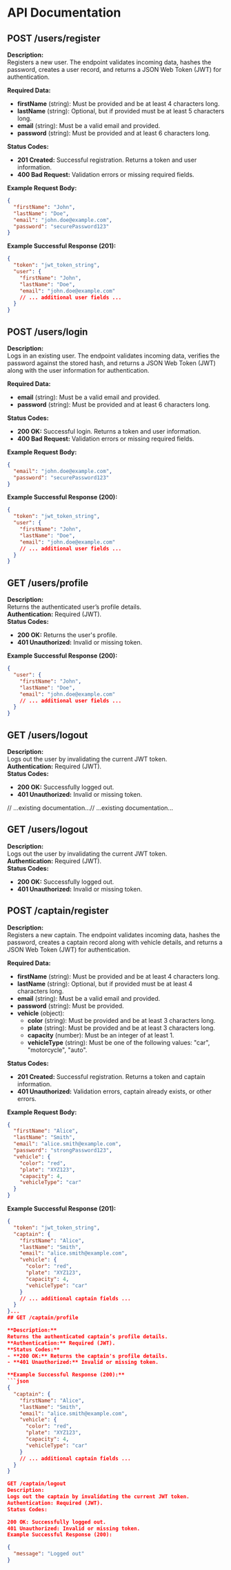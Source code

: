# API Documentation

## POST /users/register

**Description:**  
Registers a new user. The endpoint validates incoming data, hashes the password, creates a user record, and returns a JSON Web Token (JWT) for authentication.

**Required Data:**  
- **firstName** (string): Must be provided and be at least 4 characters long.  
- **lastName** (string): Optional, but if provided must be at least 5 characters long.  
- **email** (string): Must be a valid email and provided.  
- **password** (string): Must be provided and at least 6 characters long.

**Status Codes:**  
- **201 Created:** Successful registration. Returns a token and user information.  
- **400 Bad Request:** Validation errors or missing required fields.

**Example Request Body:**  
```json
{
  "firstName": "John",
  "lastName": "Doe",
  "email": "john.doe@example.com",
  "password": "securePassword123"
}
```

**Example Successful Response (201):**  
```json
{
  "token": "jwt_token_string",
  "user": {
    "firstName": "John",
    "lastName": "Doe",
    "email": "john.doe@example.com"
    // ... additional user fields ...
  }
}
```

## POST /users/login

**Description:**  
Logs in an existing user. The endpoint validates incoming data, verifies the password against the stored hash, and returns a JSON Web Token (JWT) along with the user information for authentication.

**Required Data:**  
- **email** (string): Must be a valid email and provided.  
- **password** (string): Must be provided and at least 6 characters long.

**Status Codes:**  
- **200 OK:** Successful login. Returns a token and user information.  
- **400 Bad Request:** Validation errors or missing required fields.

**Example Request Body:**  
```json
{
  "email": "john.doe@example.com",
  "password": "securePassword123"
}
```

**Example Successful Response (200):**  
```json
{
  "token": "jwt_token_string",
  "user": {
    "firstName": "John",
    "lastName": "Doe",
    "email": "john.doe@example.com"
    // ... additional user fields ...
  }
}
```

## GET /users/profile

**Description:**  
Returns the authenticated user’s profile details.  
**Authentication:** Required (JWT).  
**Status Codes:**  
- **200 OK:** Returns the user's profile.  
- **401 Unauthorized:** Invalid or missing token.

**Example Successful Response (200):**  
```json
{
  "user": {
    "firstName": "John",
    "lastName": "Doe",
    "email": "john.doe@example.com"
    // ... additional user fields ...
  }
}
```

## GET /users/logout

**Description:**  
Logs out the user by invalidating the current JWT token.  
**Authentication:** Required (JWT).  
**Status Codes:**  
- **200 OK:** Successfully logged out.  
- **401 Unauthorized:** Invalid or missing token.

// ...existing documentation...// ...existing documentation...

## GET /users/logout

**Description:**  
Logs out the user by invalidating the current JWT token.  
**Authentication:** Required (JWT).  
**Status Codes:**  
- **200 OK:** Successfully logged out.  
- **401 Unauthorized:** Invalid or missing token.

## POST /captain/register

**Description:**  
Registers a new captain. The endpoint validates incoming data, hashes the password, creates a captain record along with vehicle details, and returns a JSON Web Token (JWT) for authentication.

**Required Data:**  
- **firstName** (string): Must be provided and be at least 4 characters long.  
- **lastName** (string): Optional, but if provided must be at least 4 characters long.  
- **email** (string): Must be a valid email and provided.  
- **password** (string): Must be provided.  
- **vehicle** (object):  
  - **color** (string): Must be provided and be at least 3 characters long.  
  - **plate** (string): Must be provided and be at least 3 characters long.  
  - **capacity** (number): Must be an integer of at least 1.  
  - **vehicleType** (string): Must be one of the following values: "car", "motorcycle", "auto".

**Status Codes:**  
- **201 Created:** Successful registration. Returns a token and captain information.  
- **401 Unauthorized:** Validation errors, captain already exists, or other errors.

**Example Request Body:**  
```json
{
  "firstName": "Alice",
  "lastName": "Smith",
  "email": "alice.smith@example.com",
  "password": "strongPassword123",
  "vehicle": {
    "color": "red",
    "plate": "XYZ123",
    "capacity": 4,
    "vehicleType": "car"
  }
}
```

**Example Successful Response (201):**  
```json
{
  "token": "jwt_token_string",
  "captain": {
    "firstName": "Alice",
    "lastName": "Smith",
    "email": "alice.smith@example.com",
    "vehicle": {
      "color": "red",
      "plate": "XYZ123",
      "capacity": 4,
      "vehicleType": "car"
    }
    // ... additional captain fields ...
  }
}...
## GET /captain/profile

**Description:**  
Returns the authenticated captain’s profile details.  
**Authentication:** Required (JWT).  
**Status Codes:**  
- **200 OK:** Returns the captain's profile details.  
- **401 Unauthorized:** Invalid or missing token.

**Example Successful Response (200):**  
```json
{
  "captain": {
    "firstName": "Alice",
    "lastName": "Smith",
    "email": "alice.smith@example.com",
    "vehicle": {
      "color": "red",
      "plate": "XYZ123",
      "capacity": 4,
      "vehicleType": "car"
    }
    // ... additional captain fields ...
  }
}

GET /captain/logout
Description:
Logs out the captain by invalidating the current JWT token.
Authentication: Required (JWT).
Status Codes:

200 OK: Successfully logged out.
401 Unauthorized: Invalid or missing token.
Example Successful Response (200):

{
  "message": "Logged out"
}